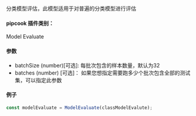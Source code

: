 <a name="article-title"></a>
# 
分类模型评估，此模型适用于对普遍的分类模型进行评估

<a name="klNlr"></a>
#### pipcook 插件类别：
Model Evaluate

<a name="b26Ba"></a>
#### 参数

- batchSize (number)[可选]: 每批次包含的样本数量，默认为32
- batches (number) [可选]： 如果您想指定需要跑多少个批次包含全部的测试集，可以指定此参数

<a name="aVQje"></a>
#### 例子

```typescript
const modelEvaluate = ModelEvaluate(classModelEvalute);
```
